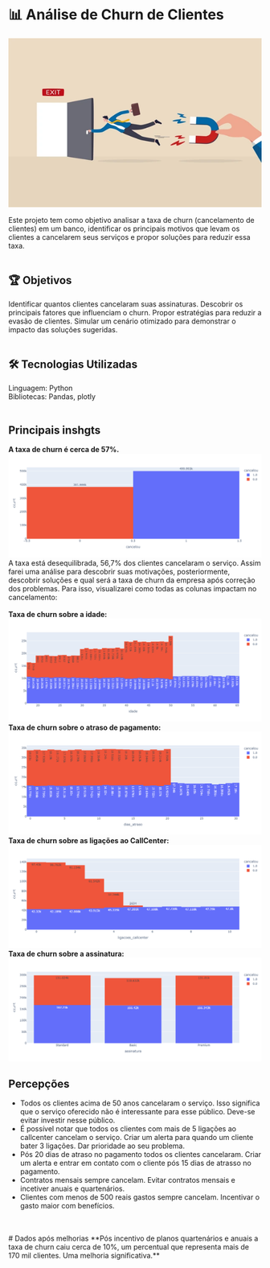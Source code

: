 # 📊 Análise de Churn de Clientes 
![Logo do Projeto](Imagens/incentive-no-churn.png)

Este projeto tem como objetivo analisar a taxa de churn (cancelamento de clientes)
em um banco, identificar os principais motivos que levam os clientes
a cancelarem seus serviços e propor soluções para reduzir essa taxa.
</br>
</br>
## 🏆 Objetivos
Identificar quantos clientes cancelaram suas assinaturas.
Descobrir os principais fatores que influenciam o churn.
Propor estratégias para reduzir a evasão de clientes.
Simular um cenário otimizado para demonstrar o impacto das soluções sugeridas.
</br>
</br>
## 🛠 Tecnologias Utilizadas
Linguagem: Python </br>
Bibliotecas: Pandas, plotly
</br>
</br>
## Principais inshgts
**A taxa de churn é cerca de 57%.**
![Logo do Projeto](Imagens/ChurnCancelou.png)
A taxa está desequilibrada, 56,7% dos clientes cancelaram o serviço. Assim farei uma análise para descobrir suas motivações, posteriormente, descobrir soluções e qual será a taxa de churn da empresa após correção dos problemas. Para isso, visualizarei como todas as colunas impactam no cancelamento:
</br>
</br>
**Taxa de churn sobre a idade:**
![Logo do Projeto](Imagens/Idade.png)
**Taxa de churn sobre o atraso de pagamento:**
![Logo do Projeto](Imagens/Dias_atraso.png)
**Taxa de churn sobre as ligações ao CallCenter:**
![Logo do Projeto](Imagens/Ligacoes_callcenter.png)
**Taxa de churn sobre a assinatura:**
![Logo do Projeto](Imagens/Assinatura.png)
</br>
## Percepções
- Todos os clientes acima de 50 anos cancelaram o serviço. Isso significa que o serviço oferecido não é interessante para esse público. Deve-se evitar investir nesse público.
- É possível notar que todos os clientes com mais de 5 ligações ao callcenter cancelam o serviço. Criar um alerta para quando um cliente bater 3 ligações. Dar prioridade ao seu problema.
- Pós 20 dias de atraso no pagamento todos os clientes cancelaram. Criar um alerta e entrar em contato com o cliente pós 15 dias de atrasso no pagamento.
- Contratos mensais sempre cancelam. Evitar contratos mensais e incetiver anuais e quartenários.
- Clientes com menos de 500 reais gastos sempre cancelam. Incentivar o gasto maior com benefícios.
</br>
</br>
# Dados após melhorias
**Pós incentivo de planos quartenários e anuais a taxa de churn caiu cerca de 10%, um percentual que representa mais de 170 mil clientes. Uma melhoria significativa.**
